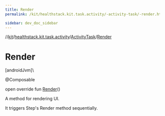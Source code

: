 ```yaml
---
title: Render
permalink: /kit/healthstack.kit.task.activity/-activity-task/-render.html

sidebar: dev_doc_sidebar
---
```

//[kit](../../../index.html)/[healthstack.kit.task.activity](../index.html)/[ActivityTask](index.html)/[Render](-render.html)



# Render



[androidJvm]\




@Composable



open override fun [Render](-render.html)()



A method for rendering UI.



It triggers Step's Render method sequentially.




